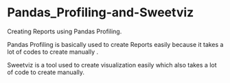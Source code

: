 # Pandas_Profiling-and-Sweetviz
Creating Reports using Pandas Profiling.

Pandas Profiling is basically used to create Reports easily because it takes a lot of codes to create manually .

Sweetviz is a tool used to create visualization easily which also takes a lot of code to create manually.
